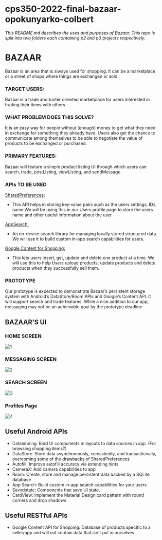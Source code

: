 # cps350-2022-final-bazaar-opokunyarko-colbert

*This README.md describes the uses and purposes of Bazaar. This repo is split into two folders each containing p2 and p3 projects respectively.*

# BAZAAR

Bazaar is an area that is always used for shopping. It can be a marketplace or a street of shops where things are exchanged or sold.


### TARGET USERS:

Bazaar is a trade and barter oriented marketplace for users interested in trading their items with others.


### WHAT PROBLEM DOES THIS SOLVE?

It is an easy way for people without (enough) money to get what they need in exchange for something they already have. Users also get the chance to communicate among themselves to be able to negotiate the value of products to be exchanged or purchased.


### PRIMARY FEATURES:

Bazaar will feature a simple product listing UI through which users can search, trade, postListing, viewListing, and sendMessage.


### APIs TO BE USED


[SharedPreferences:](https://developer.android.com/jetpack/androidx/releases/datastore)

* This API helps in storing key-value pairs such as the users settings, IDs, name
We will be using this in our Users profile page to store the users name and other useful information about the user

[AppSearch:](https://developer.android.com/jetpack/androidx/releases/appsearch)
      
* An on-device search library for managing locally stored structured data. We will use it to build custom in-app search capabilities for users.

[Google Content for Shopping:](https://developers.google.com/shopping-content/guides/products/products-api)
      
* This lets users insert, get, update and delete one product at a time. We will use this to help Users upload products, update products and delete products when they successfully sell them.


### PROTOTYPE

Our prototype is expected to demonstrate Bazaar’s persistent storage system with Android’s DataStore/Room APIs and Google’s Content API. It will support search and trade features. While a nice addition to our app, messaging may not be an achievable goal by the prototype deadline. 


## BAZAAR'S UI
      

### HOME SCREEN
![1](https://user-images.githubusercontent.com/78819149/160342010-bb3492d9-19bf-4571-95d2-6cdddd384d12.png)
      		
  
  
### MESSAGING SCREEN
![2](https://user-images.githubusercontent.com/78819149/160342023-8e145c21-a35f-4b1a-b05e-acbb0039763d.png)
  
  
### SEARCH SCREEN
![3](https://user-images.githubusercontent.com/78819149/160342041-9cf5463f-6bfa-48ae-aa33-6c52f87fb69a.png)
  
### Profiles Page
![4](https://user-images.githubusercontent.com/78819149/160342077-de90af18-9747-4a87-88f5-495c440c9eed.png)

  
## Useful Android APIs

* Databinding: Bind UI components in layouts to data sources in app. (For browsing shopping items?)
* DataStore: Store data asynchronously, consistently, and transactionally, overcoming some of the drawbacks of SharedPreferences
* Autofill: Improve autofill accuracy via extending hints
* CameraX: Add camera capabilities to app
* Room: Create, store and manage persistent data backed by a SQLite database
* App Search: Build custom in-app search capabilities for your users.
* Savedstate: Components that save UI state.
* CardView: Implement the Material Design card pattern with round corners and drop shadows.

## Useful RESTful APIs

* Google Content API for Shopping: Database of products specific to a seller/app and will not contain data that isn't put in ourselves







